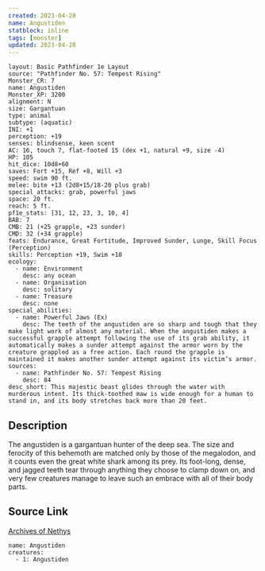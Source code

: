 ```yaml
---
created: 2023-04-28
name: Angustiden
statblock: inline
tags: [monster]
updated: 2023-04-28
---
```

```statblock
layout: Basic Pathfinder 1e Layout
source: "Pathfinder No. 57: Tempest Rising"
Monster_CR: 7
name: Angustiden
Monster_XP: 3200
alignment: N
size: Gargantuan
type: animal
subtype: (aquatic)
INI: +1
perception: +19
senses: blindsense, keen scent
AC: 16, touch 7, flat-footed 15 (dex +1, natural +9, size -4)
HP: 105
hit_dice: 10d8+60
saves: Fort +15, Ref +8, Will +3
speed: swim 90 ft.
melee: bite +13 (2d8+15/18-20 plus grab)
special_attacks: grab, powerful jaws
space: 20 ft.
reach: 5 ft.
pf1e_stats: [31, 12, 23, 3, 10, 4]
BAB: 7
CMB: 21 (+25 grapple, +23 sunder)
CMD: 32 (+34 grapple)
feats: Endurance, Great Fortitude, Improved Sunder, Lunge, Skill Focus (Perception)
skills: Perception +19, Swim +18
ecology:
  - name: Environment
    desc: any ocean
  - name: Organisation
    desc: solitary
  - name: Treasure
    desc: none
special_abilities:
  - name: Powerful Jaws (Ex)
    desc: The teeth of the angustiden are so sharp and tough that they make light work of almost any material. When the angustiden makes a successful grapple attempt following the use of its grab ability, it automatically makes a sunder attempt against the armor worn by the creature grappled as a free action. Each round the grapple is maintained it makes another sunder attempt against its victim’s armor.
sources:
  - name: Pathfinder No. 57: Tempest Rising
    desc: 84
desc_short: This majestic beast glides through the water with murderous intent. Its thick-toothed maw is wide enough for a human to stand in, and its body stretches back more than 20 feet.
```
## Description
The angustiden is a gargantuan hunter of the deep sea. The size and ferocity of this behemoth are matched only by those of the megalodon, and it counts even the great white shark among its prey. Its foot-long, dense, and jagged teeth tear through anything they choose to clamp down on, and very few creatures manage to leave such an embrace with all of their body parts.
## Source Link
[Archives of Nethys](https://aonprd.com/MonsterDisplay.aspx?ItemName=Angustiden)
```encounter-table
name: Angustiden
creatures:
  - 1: Angustiden
```
